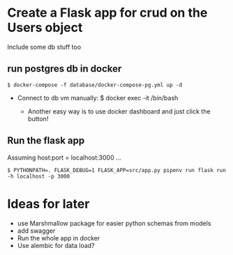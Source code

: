 # Create a Flask app for crud on the Users object
  Include some db stuff too


## run postgres db in docker

    $ docker-compose -f database/docker-compose-pg.yml up -d 

- Connect to db vm manually:
    $ docker exec -it <hash id> /bin/bash

  - Another easy way is to use docker dashboard and just click the button!

## Run the flask app

  Assuming host:port = localhost:3000 ...

    $ PYTHONPATH=. FLASK_DEBUG=1 FLASK_APP=src/app.py pipenv run flask run -h localhost -p 3000

# Ideas for later
- use Marshmallow package for easier python schemas from models
- add swagger 
- Run the whole app in docker
- Use alembic for data load?